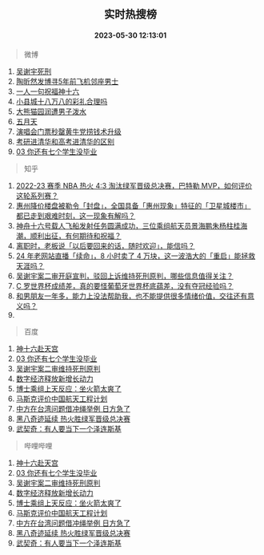 <div align="center"><h2>实时热搜榜</h2><h4>2023-05-30 12:13:01</h4></div>

> 微博  

1. [吴谢宇死刑](https://s.weibo.com/weibo?q=%23%E5%90%B4%E8%B0%A2%E5%AE%87%E6%AD%BB%E5%88%91%23&t=31&band_rank=1&Refer=top)<br />
2. [陶昕然发博寻5年前飞机邻座男士](https://s.weibo.com/weibo?q=%23%E9%99%B6%E6%98%95%E7%84%B6%E5%8F%91%E5%8D%9A%E5%AF%BB5%E5%B9%B4%E5%89%8D%E9%A3%9E%E6%9C%BA%E9%82%BB%E5%BA%A7%E7%94%B7%E5%A3%AB%23&t=31&band_rank=2&Refer=top)<br />
3. [一人一句祝福神十六](https://s.weibo.com/weibo?q=%23%E4%B8%80%E4%BA%BA%E4%B8%80%E5%8F%A5%E7%A5%9D%E7%A6%8F%E7%A5%9E%E5%8D%81%E5%85%AD%23&t=31&band_rank=3&Refer=top)<br />
4. [小县城十八万八的彩礼合理吗](https://s.weibo.com/weibo?q=%23%E5%B0%8F%E5%8E%BF%E5%9F%8E%E5%8D%81%E5%85%AB%E4%B8%87%E5%85%AB%E7%9A%84%E5%BD%A9%E7%A4%BC%E5%90%88%E7%90%86%E5%90%97%23&t=31&band_rank=4&Refer=top)<br />
5. [大熊猫园润遭男子泼水](https://s.weibo.com/weibo?q=%23%E5%A4%A7%E7%86%8A%E7%8C%AB%E5%9B%AD%E6%B6%A6%E9%81%AD%E7%94%B7%E5%AD%90%E6%B3%BC%E6%B0%B4%23&t=31&band_rank=5&Refer=top)<br />
6. [五月天](https://s.weibo.com/weibo?q=%E4%BA%94%E6%9C%88%E5%A4%A9&t=31&band_rank=6&Refer=top)<br />
7. [演唱会门票秒罄黄牛党捞钱术升级](https://s.weibo.com/weibo?q=%23%E6%BC%94%E5%94%B1%E4%BC%9A%E9%97%A8%E7%A5%A8%E7%A7%92%E7%BD%84%E9%BB%84%E7%89%9B%E5%85%9A%E6%8D%9E%E9%92%B1%E6%9C%AF%E5%8D%87%E7%BA%A7%23&t=31&band_rank=7&Refer=top)<br />
8. [考研进清华和高考进清华的区别](https://s.weibo.com/weibo?q=%23%E8%80%83%E7%A0%94%E8%BF%9B%E6%B8%85%E5%8D%8E%E5%92%8C%E9%AB%98%E8%80%83%E8%BF%9B%E6%B8%85%E5%8D%8E%E7%9A%84%E5%8C%BA%E5%88%AB%23&t=31&band_rank=8&Refer=top)<br />
9. [03 你还有七个学生没毕业](https://s.weibo.com/weibo?q=%2303%20%E4%BD%A0%E8%BF%98%E6%9C%89%E4%B8%83%E4%B8%AA%E5%AD%A6%E7%94%9F%E6%B2%A1%E6%AF%95%E4%B8%9A%23&t=31&band_rank=9&Refer=top)<br />

> 知乎  

1. [2022-23 赛季 NBA 热火 4:3 淘汰绿军晋级总决赛，巴特勒 MVP，如何评价这轮系列赛？](https://www.zhihu.com/question/603776364)<br />
2. [惠州降价楼盘被勒令「封盘」，全国具备「惠州现象」特征的「卫星城楼市」都已走到艰难时刻，这一现象有解吗？](https://www.zhihu.com/question/603631902)<br />
3. [神舟十六号载人飞船发射任务圆满成功，三位乘组航天员景海鹏朱杨柱桂海潮，顺利出征，有何期待和祝福？](https://www.zhihu.com/question/601725007)<br />
4. [离职时，老板说「以后要回来的话，随时欢迎」，能信吗？](https://www.zhihu.com/question/593757199)<br />
5. [24 年老网站直播「续命」，8 小时卖了 4 万块，这一波浩大的「重启」能拯救天涯吗？](https://www.zhihu.com/question/603776523)<br />
6. [吴谢宇案二审开庭宣判，驳回上诉维持死刑原判，哪些信息值得关注？](https://www.zhihu.com/question/603786730)<br />
7. [C 罗世界杯成绩差，真的要怪葡萄牙世界杯底蕴差，没有夺冠经验吗？](https://www.zhihu.com/question/600905823)<br />
8. [和男朋友一年多，能力上没法帮助我，也不能提供很多情绪价值，交往还有意义吗？](https://www.zhihu.com/question/600477983)<br />
9. []()<br />

> 百度  

1. [神十六赴天宫](https://www.baidu.com/s?wd=%E7%A5%9E%E5%8D%81%E5%85%AD%E8%B5%B4%E5%A4%A9%E5%AE%AB&sa=fyb_news&rsv_dl=fyb_news)<br />
2. [03 你还有七个学生没毕业](https://www.baidu.com/s?wd=03+%E4%BD%A0%E8%BF%98%E6%9C%89%E4%B8%83%E4%B8%AA%E5%AD%A6%E7%94%9F%E6%B2%A1%E6%AF%95%E4%B8%9A&sa=fyb_news&rsv_dl=fyb_news)<br />
3. [吴谢宇案二审维持死刑原判](https://www.baidu.com/s?wd=%E5%90%B4%E8%B0%A2%E5%AE%87%E6%A1%88%E4%BA%8C%E5%AE%A1%E7%BB%B4%E6%8C%81%E6%AD%BB%E5%88%91%E5%8E%9F%E5%88%A4&sa=fyb_news&rsv_dl=fyb_news)<br />
4. [数字经济释放新增长动力](https://www.baidu.com/s?wd=%E6%95%B0%E5%AD%97%E7%BB%8F%E6%B5%8E%E9%87%8A%E6%94%BE%E6%96%B0%E5%A2%9E%E9%95%BF%E5%8A%A8%E5%8A%9B&sa=fyb_news&rsv_dl=fyb_news)<br />
5. [博士乘组上天反应：坐火箭太爽了](https://www.baidu.com/s?wd=%E5%8D%9A%E5%A3%AB%E4%B9%98%E7%BB%84%E4%B8%8A%E5%A4%A9%E5%8F%8D%E5%BA%94%EF%BC%9A%E5%9D%90%E7%81%AB%E7%AE%AD%E5%A4%AA%E7%88%BD%E4%BA%86&sa=fyb_news&rsv_dl=fyb_news)<br />
6. [马斯克评价中国航天工程计划](https://www.baidu.com/s?wd=%E9%A9%AC%E6%96%AF%E5%85%8B%E8%AF%84%E4%BB%B7%E4%B8%AD%E5%9B%BD%E8%88%AA%E5%A4%A9%E5%B7%A5%E7%A8%8B%E8%AE%A1%E5%88%92&sa=fyb_news&rsv_dl=fyb_news)<br />
7. [中方在台湾问题借冲绳举例 日方急了](https://www.baidu.com/s?wd=%E4%B8%AD%E6%96%B9%E5%9C%A8%E5%8F%B0%E6%B9%BE%E9%97%AE%E9%A2%98%E5%80%9F%E5%86%B2%E7%BB%B3%E4%B8%BE%E4%BE%8B+%E6%97%A5%E6%96%B9%E6%80%A5%E4%BA%86&sa=fyb_news&rsv_dl=fyb_news)<br />
8. [黑八奇迹延续 热火胜绿军晋级总决赛](https://www.baidu.com/s?wd=%E9%BB%91%E5%85%AB%E5%A5%87%E8%BF%B9%E5%BB%B6%E7%BB%AD+%E7%83%AD%E7%81%AB%E8%83%9C%E7%BB%BF%E5%86%9B%E6%99%8B%E7%BA%A7%E6%80%BB%E5%86%B3%E8%B5%9B&sa=fyb_news&rsv_dl=fyb_news)<br />
9. [武契奇：有人要当下一个泽连斯基](https://www.baidu.com/s?wd=%E6%AD%A6%E5%A5%91%E5%A5%87%EF%BC%9A%E6%9C%89%E4%BA%BA%E8%A6%81%E5%BD%93%E4%B8%8B%E4%B8%80%E4%B8%AA%E6%B3%BD%E8%BF%9E%E6%96%AF%E5%9F%BA&sa=fyb_news&rsv_dl=fyb_news)<br />

> 哔哩哔哩  

1. [神十六赴天宫](https://www.baidu.com/s?wd=%E7%A5%9E%E5%8D%81%E5%85%AD%E8%B5%B4%E5%A4%A9%E5%AE%AB&sa=fyb_news&rsv_dl=fyb_news)<br />
2. [03 你还有七个学生没毕业](https://www.baidu.com/s?wd=03+%E4%BD%A0%E8%BF%98%E6%9C%89%E4%B8%83%E4%B8%AA%E5%AD%A6%E7%94%9F%E6%B2%A1%E6%AF%95%E4%B8%9A&sa=fyb_news&rsv_dl=fyb_news)<br />
3. [吴谢宇案二审维持死刑原判](https://www.baidu.com/s?wd=%E5%90%B4%E8%B0%A2%E5%AE%87%E6%A1%88%E4%BA%8C%E5%AE%A1%E7%BB%B4%E6%8C%81%E6%AD%BB%E5%88%91%E5%8E%9F%E5%88%A4&sa=fyb_news&rsv_dl=fyb_news)<br />
4. [数字经济释放新增长动力](https://www.baidu.com/s?wd=%E6%95%B0%E5%AD%97%E7%BB%8F%E6%B5%8E%E9%87%8A%E6%94%BE%E6%96%B0%E5%A2%9E%E9%95%BF%E5%8A%A8%E5%8A%9B&sa=fyb_news&rsv_dl=fyb_news)<br />
5. [博士乘组上天反应：坐火箭太爽了](https://www.baidu.com/s?wd=%E5%8D%9A%E5%A3%AB%E4%B9%98%E7%BB%84%E4%B8%8A%E5%A4%A9%E5%8F%8D%E5%BA%94%EF%BC%9A%E5%9D%90%E7%81%AB%E7%AE%AD%E5%A4%AA%E7%88%BD%E4%BA%86&sa=fyb_news&rsv_dl=fyb_news)<br />
6. [马斯克评价中国航天工程计划](https://www.baidu.com/s?wd=%E9%A9%AC%E6%96%AF%E5%85%8B%E8%AF%84%E4%BB%B7%E4%B8%AD%E5%9B%BD%E8%88%AA%E5%A4%A9%E5%B7%A5%E7%A8%8B%E8%AE%A1%E5%88%92&sa=fyb_news&rsv_dl=fyb_news)<br />
7. [中方在台湾问题借冲绳举例 日方急了](https://www.baidu.com/s?wd=%E4%B8%AD%E6%96%B9%E5%9C%A8%E5%8F%B0%E6%B9%BE%E9%97%AE%E9%A2%98%E5%80%9F%E5%86%B2%E7%BB%B3%E4%B8%BE%E4%BE%8B+%E6%97%A5%E6%96%B9%E6%80%A5%E4%BA%86&sa=fyb_news&rsv_dl=fyb_news)<br />
8. [黑八奇迹延续 热火胜绿军晋级总决赛](https://www.baidu.com/s?wd=%E9%BB%91%E5%85%AB%E5%A5%87%E8%BF%B9%E5%BB%B6%E7%BB%AD+%E7%83%AD%E7%81%AB%E8%83%9C%E7%BB%BF%E5%86%9B%E6%99%8B%E7%BA%A7%E6%80%BB%E5%86%B3%E8%B5%9B&sa=fyb_news&rsv_dl=fyb_news)<br />
9. [武契奇：有人要当下一个泽连斯基](https://www.baidu.com/s?wd=%E6%AD%A6%E5%A5%91%E5%A5%87%EF%BC%9A%E6%9C%89%E4%BA%BA%E8%A6%81%E5%BD%93%E4%B8%8B%E4%B8%80%E4%B8%AA%E6%B3%BD%E8%BF%9E%E6%96%AF%E5%9F%BA&sa=fyb_news&rsv_dl=fyb_news)<br />
